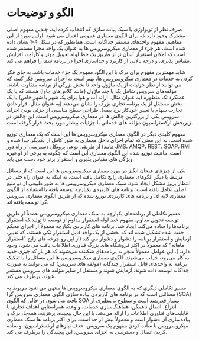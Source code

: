 # الگو و توضیحات

صرف نظر از توپولوژی یا سبک پیاده سازی که انتخاب کرده اید، چندین مفهوم اصلی مشترک وجود دارد که برای الگوی معماری عمومی اعمال می شود. اولین مورد از این مفاهیم، مفهوم واحدهای مستقر جداگانه است. همانطور که در شکل 4-1 نشان داده شده است، هر جزء از معماری میکروسرویس ها به عنوان یک واحد مجزا مستقر شده است که امکان استقرار آسان تر از طریق یک خط لوله تحویل موثر و کارآمد، افزایش مقیاس پذیری، و درجه بالایی از کاربرد و جداسازی اجزا در برنامه شما را فراهم می کند.

شاید مهمترین مفهوم برای درک با این الگو، مفهوم یک جزء خدمات باشد. به جای فکر کردن به خدمات در معماری میکروسرویس ها، بهتر است به اجزای سرویس فکر کنید، که می توانند از نظر جزئیات از یک ماژول واحد تا بخش بزرگی از برنامه متفاوت باشند. مؤلفه‌های سرویس شامل یک یا چند ماژول (مانند کلاس‌های جاوا) هستند که یا یک عملکرد تک منظوره (به عنوان مثال، ارائه آب و هوا برای یک شهر یا شهر خاص) یا یک بخش مستقل از یک برنامه تجاری بزرگ را نشان می‌دهند (به عنوان مثال، قرار دادن تجارت سهام یا تعیین خودکار نرخ بیمه). طراحی سطح مناسبی از جزئی بودن اجزای سرویس یکی از بزرگترین چالش ها در معماری میکروسرویس است. این چالش در زیربخش ارکستراسیون مؤلفه های خدماتی با جزئیات بیشتر مورد بحث قرار گرفته است.

مفهوم کلیدی دیگر در الگوی معماری میکروسرویس ها این است که یک معماری توزیع شده است، به این معنی که تمام اجزای داخل معماری به طور کامل از یکدیگر جدا شده و از طریقی نوعی پروتکل دسترسی از راه دور (مانند JMS، AMQP، REST، SOAP، RMI و غیره) است. ماهیت توزیع شده این الگوی معماری این است که چگونه به برخی از ویژگی های مقیاس پذیری و استقرار برتر خود دست می یابد.

یکی از چیزهای هیجان انگیز در مورد معماری میکروسرویس ها این است که از مسائل مرتبط با دیگر الگوهای معماری رایج تکامل یافته است، نه اینکه به عنوان راه حلی در انتظار بروز مشکل ایجاد شود. سبک معماری میکروسرویس ها به طور طبیعی از دو منبع اصلی تکامل یافته است: برنامه های کاربردی یکپارچه توسعه یافته با استفاده از الگوی معماری لایه ای و برنامه های کاربردی توزیع شده که از طریق الگوی معماری سرویس گرا توسعه یافته اند.

مسیر تکاملی از برنامه‌های یکپارچه به سبک معماری میکروسرویس عمدتاً از طریق توسعه تحویل مداوم، مفهوم خط لوله استقرار مداوم از توسعه تا تولید که استقرار برنامه‌ها را ساده می‌کند، ایجاد شد. برنامه های کاربردی یکپارچه معمولاً از اجزای محکم جفت شده تشکیل شده اند که بخشی از یک واحد قابل استقرار تکی هستند، که تغییر، آزمایش و استقرار برنامه را دشوار و دشوار می کند (از این رو چرخه های رایج "استقرار ماهانه" که معمولاً در اکثر فروشگاه های بزرگ فناوری اطلاعات یافت می شود، وجود دارد. ). این عوامل معمولاً منجر به برنامه‌های شکننده می‌شوند که هر بار که چیزی جدید به کار می‌رود، خراب می‌شوند. الگوی معماری میکروسرویس ها این مسائل را با تفکیک برنامه به واحدهای قابل استقرار چندگانه (مولفه های سرویس) که می توانند به صورت جداگانه توسعه داده شوند، آزمایش شوند و مستقل از سایر مؤلفه های سرویس مستقر شوند، برطرف می کند.

مسیر تکاملی دیگری که به الگوی معماری میکروسرویس ها منتهی می شود مربوط به مسائلی است که در برنامه های کاربردی پیاده سازی الگوی معماری سرویس گرا (SOA) یافت می شود. در حالی که الگوی SOA بسیار قدرتمند است و سطوح بی‌نظیری از انتزاع، اتصال ناهمگن، هماهنگ‌سازی خدمات، و وعده همراستایی اهداف تجاری با قابلیت‌های فناوری اطلاعات را ارائه می‌دهد، با این حال پیچیده، پرهزینه، همه‌جا، درک و پیاده‌سازی آن دشوار است و معمولاً بیش از حد است. برای اکثر برنامه ها سبک معماری میکروسرویس با ساده کردن مفهوم یک سرویس، حذف نیازهای ارکستراسیون، و ساده کردن اتصال و دسترسی به اجزای سرویس، این پیچیدگی را برطرف می کند.
